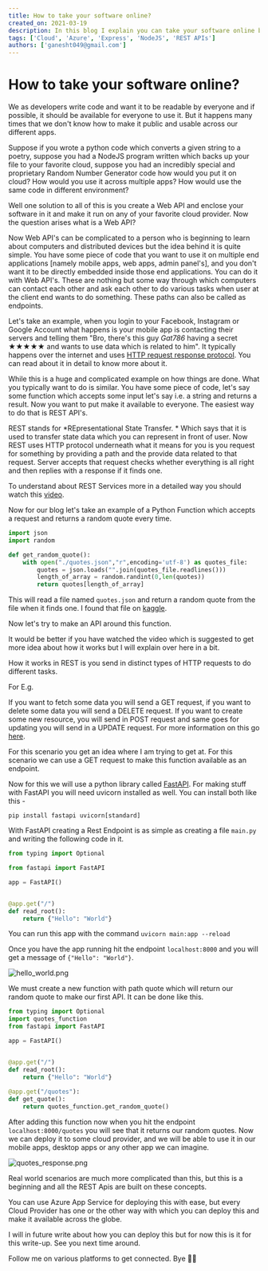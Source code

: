 ```yaml
---
title: How to take your software online?
created_on: 2021-03-19
description: In this blog I explain you can take your software online by building a REST API over it.
tags: ['Cloud', 'Azure', 'Express', 'NodeJS', 'REST APIs']
authors: ['ganesht049@gmail.com']
---
```


# How to take your software online?

We as developers write code and want it to be readable by everyone and if possible, it should be available for everyone to use it. But it happens many times that we don't know how to make it public and usable across our different apps. 

Suppose if you wrote a python code which converts a given string to a poetry, suppose you had a NodeJS program written which backs up your file to your favorite cloud, suppose you had an incredibly special and proprietary Random Number Generator code how would you put it on cloud? How would you use it across multiple apps? How would use the same code in different environment?

Well one solution to all of this is you create a Web API and enclose your software in it and make it run on any of your favorite cloud provider. Now the question arises what is a Web API?

Now Web API's can be complicated to a person who is beginning to learn about computers and distributed devices but the idea behind it is quite simple. You have some piece of code that you want to use it on multiple end applications [namely mobile apps, web apps, admin panel's], and you don't want it to be directly embedded inside those end applications. You can do it with Web API's. These are nothing but some way through which computers can contact each other and ask each other to do various tasks when user at the client end wants to do something. These paths can also be called as endpoints.

Let's take an example, when you login to your Facebook, Instagram or Google Account what happens is your mobile app is contacting their servers and telling them "Bro, there's this guy *Gat786* having a secret ★★★★★ and wants to use data which is related to him". It typically happens over the internet and uses [HTTP request response protocol](https://en.wikipedia.org/wiki/Hypertext_Transfer_Protocol#Technical_overview). You can read about it in detail to know more about it. 

While this is a huge and complicated example on how things are done. What you typically want to do is similar. You have some piece of code, let's say some function which accepts some input let's say i.e. a string and returns a result. Now you want to put make it available to everyone. The easiest way to do that is REST API's. 

REST stands for *REpresentational State Transfer. * Which says that it is used to transfer state data which you can represent in front of user. Now REST uses HTTP protocol underneath what it means for you is you request for something by providing a path and the provide data related to that request. Server accepts that request checks whether everything is all right and then replies with a response if it finds one. 

To understand about REST Services more in a detailed way you should watch this [video](https://www.youtube.com/watch?v=SLwpqD8n3d0&ab_channel=ProgrammingwithMosh).

Now for our blog let's take an example of a Python Function which accepts a request and returns a random quote every time.


```py
import json
import random

def get_random_quote():
    with open("./quotes.json","r",encoding='utf-8') as quotes_file:
        quotes = json.loads("".join(quotes_file.readlines()))
        length_of_array = random.randint(0,len(quotes))
        return quotes[length_of_array]
``` 
This will read a file named `quotes.json` and return a random quote from the file when it finds one. I found that file on [kaggle](https://www.kaggle.com/akmittal/quotes-dataset?select=quotes.json). 

Now let's try to make an API around this function.

It would be better if you have watched the video which is suggested to get more idea about how it works but I will explain over here in a bit. 

How it works in REST is you send in distinct types of HTTP requests to do different tasks.

For E.g. 

If you want to fetch some data you will send a GET request, if you want to delete some data you will send a DELETE request. If you want to create some new resource, you will send in POST request and same goes for updating you will send in a UPDATE request. For more information on this go [here](https://www.w3schools.com/tags/ref_httpmethods.asp). 

For this scenario you get an idea where I am trying to get at. For this scenario we can use a GET request to make this function available as an endpoint.

Now for this we will use a python library called [FastAPI](https://fastapi.tiangolo.com/). For making stuff with FastAPI you will need uvicorn installed as well. You can install both like this - 

```shell
pip install fastapi uvicorn[standard]

```
With FastAPI creating a Rest Endpoint is as simple as creating a file `main.py` and writing the following code in it.

```py
from typing import Optional

from fastapi import FastAPI

app = FastAPI()


@app.get("/")
def read_root():
    return {"Hello": "World"}
```
You can run this app with the command `uvicorn main:app --reload` 

Once you have the app running hit the endpoint `localhost:8000` and you will get a message of `{"Hello": "World"}`.

![hello_world.png](https://cdn.hashnode.com/res/hashnode/image/upload/v1616154143261/uvzdXzRiT.png)

We must create a new function with path quote which will return our random quote to make our first API. It can be done like this.

```py
from typing import Optional
import quotes_function
from fastapi import FastAPI

app = FastAPI()


@app.get("/")
def read_root():
    return {"Hello": "World"}
    
@app.get("/quotes"):
def get_quote():
    return quotes_function.get_random_quote()
```
After adding this function now when you hit the endpoint `localhost:8000/quotes` you will see that it returns our random quotes. Now we can deploy it to some cloud provider, and we will be able to use it in our mobile apps, desktop apps or any other app we can imagine.

![quotes_response.png](https://cdn.hashnode.com/res/hashnode/image/upload/v1616154218740/dxvdQXMLz.png)

Real world scenarios are much more complicated than this, but this is a beginning and all the REST Apis are built on these concepts. 

You can use Azure App Service for deploying this with ease, but every Cloud Provider has one or the other way with which you can deploy this and make it available across the globe.

I will in future write about how you can deploy this but for now this is it for this write-up. See you next time around. 

Follow me on various platforms to get connected. Bye 👋👋
